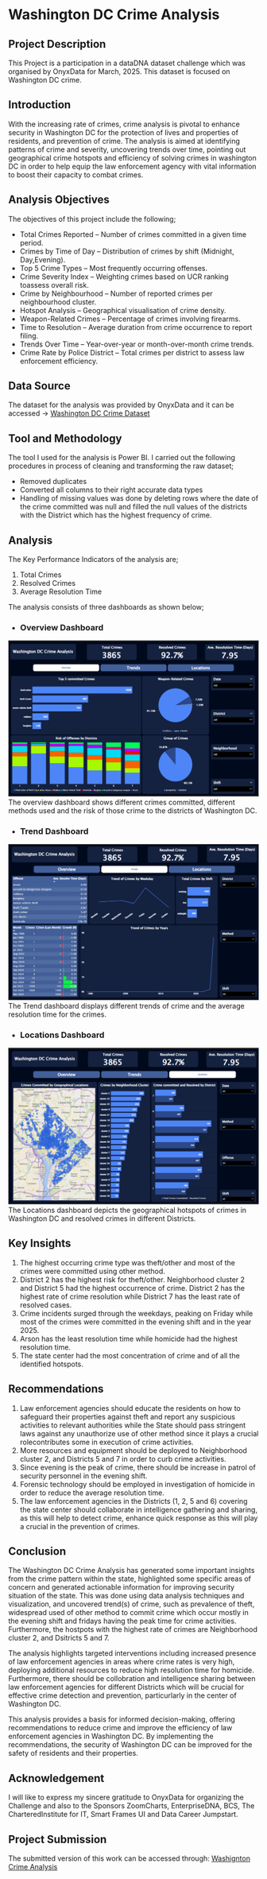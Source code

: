 # Washington DC Crime Analysis

## Project Description
This Project is a participation in a dataDNA dataset challenge which was organised by OnyxData for March, 2025. This dataset is focused on Washington DC crime.


## Introduction
With the increasing rate of crimes, crime analysis is pivotal to enhance security in Washington DC for the protection of lives and properties of residents, and prevention of crime. The analysis is aimed at identifying patterns of crime and severity, uncovering trends over time, pointing out geographical crime hotspots and efficiency of solving crimes in washington DC in order to help equip the law enforcement agency with vital information to boost their capacity to combat crimes.


## Analysis Objectives
The objectives of this project include the following;
- Total Crimes Reported – Number of crimes committed in a given time period.
- Crimes by Time of Day – Distribution of crimes by shift (Midnight, Day,Evening).
- Top 5 Crime Types – Most frequently occurring offenses. 
- Crime Severity Index – Weighting crimes based on UCR ranking toassess overall risk.
- Crime by Neighbourhood – Number of reported crimes per neighbourhood cluster.
- Hotspot Analysis – Geographical visualisation of crime density. 
- Weapon-Related Crimes – Percentage of crimes involving firearms. 
- Time to Resolution – Average duration from crime occurrence to report filing.
- Trends Over Time – Year-over-year or month-over-month crime trends.
- Crime Rate by Police District – Total crimes per district to assess law enforcement efficiency.
  

## Data Source
The dataset for the analysis was provided by OnyxData and it can be accessed -> [Washington DC Crime Dataset](https://github.com/Dumapharm/Washington-DC-Crime-Analysis/blob/2d5e55ddb9bb9886d17bbc7426475971937df59a/Onyx%20Data%20-DataDNA%20Dataset%20Challenge%20-%20Washington%20Crimes%20Dataset%20-%20March%202025.xlsx)


## Tool and Methodology
The tool I used for the analysis is Power BI.
I carried out the following procedures in process of cleaning and transforming the raw dataset;
- Removed duplicates
- Converted all columns to their right accurate data types
- Handling of missing values was done by deleting rows where the date of the crime committed was null and filled the null values of the districts with the District which has the highest frequency of crime.
  

## Analysis
The Key Performance Indicators of the analysis are;
1. Total Crimes
2. Resolved Crimes
3. Average Resolution Time

The analysis consists of three dashboards as shown below;

- ### Overview Dashboard
  
![image alt](https://github.com/Dumapharm/Washington-DC-Crime-Analysis/blob/2d5e55ddb9bb9886d17bbc7426475971937df59a/I.%20Overview%20Dashboard.png)
The overview dashboard shows different crimes committed, different methods used and the risk of those crime to the districts of Washington DC.


- ### Trend Dashboard

![image alt](https://github.com/Dumapharm/Washington-DC-Crime-Analysis/blob/2d5e55ddb9bb9886d17bbc7426475971937df59a/II.%20Trend%20Dashboard.png)
The Trend dashboard displays different trends of crime and the average resolution time for the crimes.

- ### Locations Dashboard

![image alt](https://github.com/Dumapharm/Washington-DC-Crime-Analysis/blob/2d5e55ddb9bb9886d17bbc7426475971937df59a/III.%20Locations%20Dashboard.png)
The Locations dashboard depicts the geographical hotspots of crimes in Washington DC and resolved crimes in different Districts.


## Key Insights

1. The highest occurring crime type was theft/other and most of the crimes were committed using other method.
2. District 2 has the highest risk for theft/other. Neighborhood cluster 2 and District 5 had the highest occurrence of crime. District 2 has the highest rate of crime resolution while District 7 has the least rate of resolved cases.
3. Crime incidents surged through the weekdays, peaking on Friday while most of the crimes were committed in the evening shift and in the year 2025. 
4. Arson has the least resolution time while homicide had the highest resolution time.
5. The state center had the most concentration of crime and of all the identified hotspots.
   

## Recommendations

1. Law enforcement agencies should educate the residents on how to safeguard their properties against theft and report any suspicious activities to relevant authorities while the State should pass stringent laws against any unauthorize use of other method since it plays a crucial rolecontributes some in execution of crime activities.
2. More resources and equipment should be deployed to Neighborhood cluster 2, and Districts 5 and 7 in order to curb crime activities.
3. Since evening is the peak of crime, there should be increase in patrol of security personnel in the evening shift.
4. Forensic technology should be employed in investigation of homicide in order to reduce the average resolution time.
5. The law enforcement agencies in the Districts (1, 2, 5 and 6) covering the state center should collaborate in intelligence gathering and sharing, as this will help to detect crime, enhance quick response as this will play a crucial in the prevention of crimes.
   

## Conclusion

The Washington DC Crime Analysis has generated some important insights from the crime pattern within the state, highlighted some specific areas of concern and generated actionable information for improving security situation of the state. This was done using data analysis techniques and visualization, and uncovered trend(s) of crime, such as prevalence of theft, widespread used of other method to commit crime which occur mostly in the evening shift and fridays having the peak time for crime activities. Furthermore, the hostpots with the highest rate of crimes are Neighborhood cluster 2, and Dsitricts 5 and 7.

The analysis highlights targeted interventions including increased presence of law enforcement agencies in areas where crime rates is very high, deploying additional resources to reduce high resolution time for homicide. Furthermore, there should be collobration and intelligence sharing between law enforcement agencies for different Districts which will be crucial for effective crime detection and prevention, particurlarly in the center of Washington DC.

This analysis provides a basis for informed decision-making, offering recommendations to reduce crime and improve the efficiency of law enforcement agencies in Washington DC. By implementing the recommendations, the security of Washington DC can be improved for the safety of residents and their properties.

## Acknowledgement

I will like to express my sincere gratitude to OnyxData for organizing the Challenge and also to the Sponsors ZoomCharts, EnterpriseDNA, BCS, The CharteredInstitute for IT, Smart Frames UI and Data Career Jumpstart.

## Project Submission

The submitted version of this work can be accessed through: [Washignton Crime Analysis](https://www.linkedin.com/posts/kelechi-ikpo-38950b56_datadna-activity-7310051639770427392-32sk?utm_source=share&utm_medium=member_desktop&rcm=ACoAAAvSaFkBtoVc8bCfhk_vYdd5z1rh5iizl7g)
